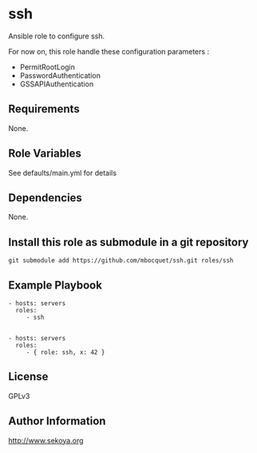 # ssh

Ansible role to configure ssh.

For now on, this role handle these configuration parameters :

- PermitRootLogin
- PasswordAuthentication
- GSSAPIAuthentication

## Requirements

None.

## Role Variables

See defaults/main.yml for details

## Dependencies

None.

## Install this role as submodule in a git repository

`git submodule add https://github.com/mbocquet/ssh.git roles/ssh`

## Example Playbook

    - hosts: servers
      roles:
         - ssh


    - hosts: servers
      roles:
         - { role: ssh, x: 42 }

## License

GPLv3

## Author Information

http://www.sekoya.org
